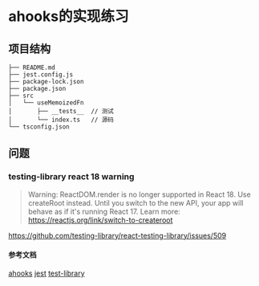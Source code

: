 # ahooks的实现练习


## 项目结构

```
├── README.md
├── jest.config.js
├── package-lock.json
├── package.json
├── src
│   └── useMemoizedFn
│       ├── __tests__  // 测试
│       └── index.ts   // 源码
└── tsconfig.json
```


## 问题

###  testing-library react 18 warning
> Warning: ReactDOM.render is no longer supported in React 18. Use createRoot instead. Until you switch to the new API, your app will behave as if it's running React 17. Learn more: https://reactjs.org/link/switch-to-createroot

https://github.com/testing-library/react-testing-library/issues/509

#### 参考文档

[ahooks](https://ahooks.js.org/zh-CN/hooks/use-request/index)
[jest](https://jestjs.io/docs/getting-started)
[test-library](https://testing-library.com/docs/)
